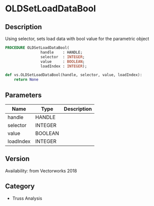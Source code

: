 # OLDSetLoadDataBool

## Description
Using selector, sets load data with bool value for the parametric object

```pascal
PROCEDURE OLDSetLoadDataBool(
				handle    : HANDLE;
				selector  : INTEGER;
				value     : BOOLEAN;
				loadIndex : INTEGER);
```

```python
def vs.OLDSetLoadDataBool(handle, selector, value, loadIndex):
    return None
```

## Parameters
|Name|Type|Description|
|---|---|---|
|handle|HANDLE|   |
|selector|INTEGER|   |
|value|BOOLEAN|   |
|loadIndex|INTEGER|   |

## Version
Availability: from Vectorworks 2018

## Category
* Truss Analysis

